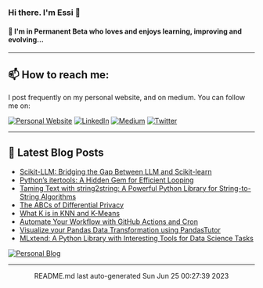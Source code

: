 <!-- ![Build README](https://github.com/e-alizadeh/e-alizadeh/workflows/Build%20README/badge.svg) -->

### Hi there. I'm Essi 👋

<!--
**e-alizadeh/e-alizadeh** is a ✨ _special_ ✨ repository because its `README.md` (this file) appears on your GitHub profile.

Here are some ideas to get you started:

- 🌱 I’m currently learning ...
- 👯 I’m looking to collaborate on ...
- 🤔 I’m looking for help with ...
- 💬 Ask me about ...
- 📫 How to reach me: ...
- 😄 Pronouns: ...
- ⚡ Fun fact: ...
-->

#### 🌱 I'm in Permanent Beta who loves and enjoys learning, improving and evolving...

<!--
- 🔭 I’m currently working on two Python packages [PyPocket](https://github.com/e-alizadeh/PyPocket) and [CallGraph4Py](https://github.com/e-alizadeh/pycallgraph).
-->

---
## 📫 How to reach me:
I post frequently on my personal website, and on medium. You can follow me on:

<a href="https://ealizadeh.com" target="_blank"><img alt="Personal Website" src="https://img.shields.io/badge/Personal%20Website-%2312100E.svg?&style=for-the-badge&logoColor=white" /></a>
<a href="https://www.linkedin.com/in/alizadehesmaeil/" target="_blank"><img alt="LinkedIn" src="https://img.shields.io/badge/linkedin-%230077B5.svg?&style=for-the-badge&logo=linkedin&logoColor=white" /></a>
<a href="https://medium.com/@ealizadeh" target="_blank"><img alt="Medium" src="https://img.shields.io/badge/medium-%2312100E.svg?&style=for-the-badge&logo=medium&logoColor=white" /></a>
<a href="https://twitter.com/intent/follow?screen_name=es_alizadeh&tw_p=followbutton" target="_blank"><img alt="Twitter" src="https://img.shields.io/badge/twitter-%231DA1F2.svg?&style=for-the-badge&logo=twitter&logoColor=white" /></a>

---

## 📕 Latest Blog Posts
 - [Scikit-LLM: Bridging the Gap Between LLM and Scikit-learn](https://ealizadeh.com/blog/tutorial-scikit-llm/)
 - [Python’s itertools: A Hidden Gem for Efficient Looping](https://ealizadeh.com/blog/itertools/)
 - [Taming Text with string2string: A Powerful Python Library for String-to-String Algorithms](https://ealizadeh.com/blog/tutorial-string2string/)
 - [The ABCs of Differential Privacy](https://ealizadeh.com/blog/abc-of-differential-privacy/)
 - [What K is in KNN and K-Means](https://ealizadeh.com/blog/knn-and-kmeans/)
 - [Automate Your Workflow with GitHub Actions and Cron](https://ealizadeh.com/blog/automate-workflow-github-cron/)
 - [Visualize your Pandas Data Transformation using PandasTutor](https://ealizadeh.com/blog/pandas-tutor-tool/)
 - [MLxtend: A Python Library with Interesting Tools for Data Science Tasks](https://ealizadeh.com/blog/mlxtend-library-for-data-science/)
<space>
 	 <a href="https://ealizadeh.com/blog" target="_blank"><img alt="Personal Blog" src="https://img.shields.io/badge/-Read%20more%20on%20my%20blog-brightgreen?style=for-the-badge" /></a>
<hr>
<div align="center">
README.md last auto-generated Sun Jun 25 00:27:39 2023
</div>
